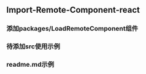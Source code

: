 ## Import-Remote-Component-react

### 添加packages/LoadRemoteComponent组件

### 待添加src使用示例

### readme.md示例